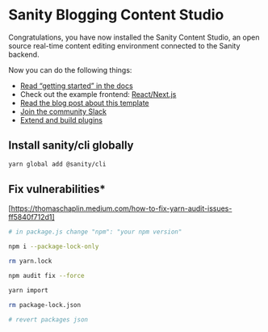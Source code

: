 # Sanity Blogging Content Studio

Congratulations, you have now installed the Sanity Content Studio, an open source real-time content editing environment connected to the Sanity backend.

Now you can do the following things:

- [Read “getting started” in the docs](https://www.sanity.io/docs/introduction/getting-started?utm_source=readme)
- Check out the example frontend: [React/Next.js](https://github.com/sanity-io/tutorial-sanity-blog-react-next)
- [Read the blog post about this template](https://www.sanity.io/blog/build-your-own-blog-with-sanity-and-next-js?utm_source=readme)
- [Join the community Slack](https://slack.sanity.io/?utm_source=readme)
- [Extend and build plugins](https://www.sanity.io/docs/content-studio/extending?utm_source=readme)

## Install sanity/cli globally

```bash
yarn global add @sanity/cli
```

## Fix vulnerabilities\*

[https://thomaschaplin.medium.com/how-to-fix-yarn-audit-issues-ff5840f712d1]

```bash
# in package.js change "npm": "your npm version"

npm i --package-lock-only

rm yarn.lock

npm audit fix --force

yarn import

rm package-lock.json

# revert packages json
```
